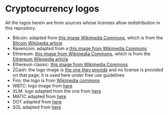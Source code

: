 Cryptocurrency logos
====================

All the logos herein are from sources whose licenses allow redistribution in this repository.

- Bitcoin: adapted from [this image Wikimedia Commons](https://commons.wikimedia.org/wiki/File:Bitcoin_logo.svg), which is from the [Bitcoin Wikipedia article](https://en.wikipedia.org/wiki/Bitcoin)
- Ravencoin: adapted from a [this image from Wikimedia Commons](https://commons.wikimedia.org/wiki/File:Ravencoin-logo.png)
- Ethereum: [this image from Wikimedia Commons](https://commons.wikimedia.org/wiki/File:Ethereum_logo_translucent.svg), which is from the [Ethereum Wikipedia article](https://en.wikipedia.org/wiki/Ethereum)
- Ethereum classic: [this image from Wikimedia Commons](https://commons.wikimedia.org/wiki/File:Ethereum_Classic_Logo.svg)
- ZCash: the logo image is [the one they provide](https://cryptologos.cc/zcash) and no license is provided on that page; it is used here under free use guidelines
- Firo: the logo is from [Wikimedia commons](https://commons.wikimedia.org/wiki/File:Firo-logo.svg)
- WBTC: logo image from [here](https://cryptologos.cc/wrapped-bitcoin)
- XLM: logo adapted from the one from [here](https://cryptologos.cc/stellar)
- MATIC adapted from [here](https://cryptologos.cc/logos/polygon-matic-logo.svg?v=022)
- DOT adapted from [here](https://cryptologos.cc/polkadot-new)
- SOL adapted from [here](https://cryptologos.cc/solana)
